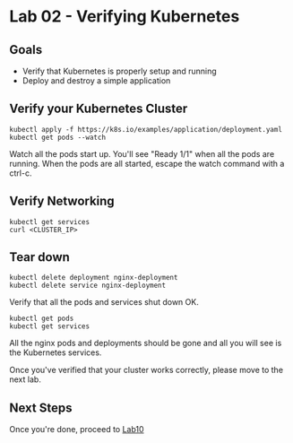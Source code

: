 # Lab 02 - Verifying Kubernetes

## Goals

* Verify that Kubernetes is properly setup and running
* Deploy and destroy a simple application

## Verify your Kubernetes Cluster

```
kubectl apply -f https://k8s.io/examples/application/deployment.yaml
kubectl get pods --watch
```

Watch all the pods start up. You'll see "Ready 1/1" when all the pods are running.
When the pods are all started, escape the watch command with a ctrl-c.

## Verify Networking

```
kubectl get services
curl <CLUSTER_IP>
```

## Tear down

```
kubectl delete deployment nginx-deployment
kubectl delete service nginx-deployment
```

Verify that all the pods and services shut down OK.
```
kubectl get pods
kubectl get services
```
All the nginx pods and deployments should be gone and all you will see is the Kubernetes services.

Once you've verified that your cluster works correctly, please move to the next lab.

## Next Steps

Once you're done, proceed to [Lab10](Lab10.md)
